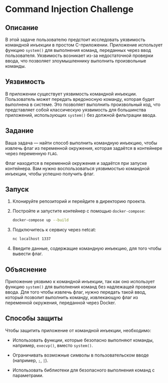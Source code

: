 # Command Injection Challenge

## Описание

В этой задаче пользователю предстоит исследовать уязвимость командной инъекции в простом C-приложении. Приложение использует функцию `system()` для выполнения команд, переданных через ввод пользователя. Уязвимость возникает из-за недостаточной проверки ввода, что позволяет злоумышленнику выполнить произвольные команды.

## Уязвимость

В приложении существует уязвимость командной инъекции. Пользователь может передать вредоносную команду, которая будет выполнена в системе. Это позволяет выполнить произвольный код, что представляет собой классическую уязвимость для большинства приложений, использующих `system()` без должной фильтрации ввода.

## Задание

Ваша задача — найти способ выполнить командную инъекцию, чтобы извлечь флаг из переменной окружения, которая задаётся в контейнере через переменную `FLAG`.

Флаг находится в переменной окружения и задаётся при запуске контейнера. Вам нужно воспользоваться уязвимостью командной инъекции, чтобы успешно получить флаг.

## Запуск

1. Клонируйте репозиторий и перейдите в директорию проекта.
    
2. Постройте и запустите контейнер с помощью `docker-compose`:
    
    ```bash
    docker-compose up --build
    ```
    
3. Подключитесь к сервису через netcat:
    
    ```bash
    nc localhost 1337
    ```
    
4. Введите данные, содержащие командную инъекцию, для того чтобы вывести флаг.
    

## Объяснение

Приложение уязвимо к командной инъекции, так как оно использует функцию `system()` для выполнения команд без надлежащей проверки ввода. Для того чтобы извлечь флаг, нужно передать такой ввод, который позволит выполнить команду, извлекающую флаг из переменной окружения, переданной через Docker.

## Способы защиты

Чтобы защитить приложение от командной инъекции, необходимо:

- Использовать функции, которые безопасно выполняют команды, например, `execvp()`, вместо `system()`.
    
- Ограничивать возможные символы в пользовательском вводе (например, `;`, `|`).
    
- Использовать библиотеки для безопасного выполнения команд с параметрами.
    